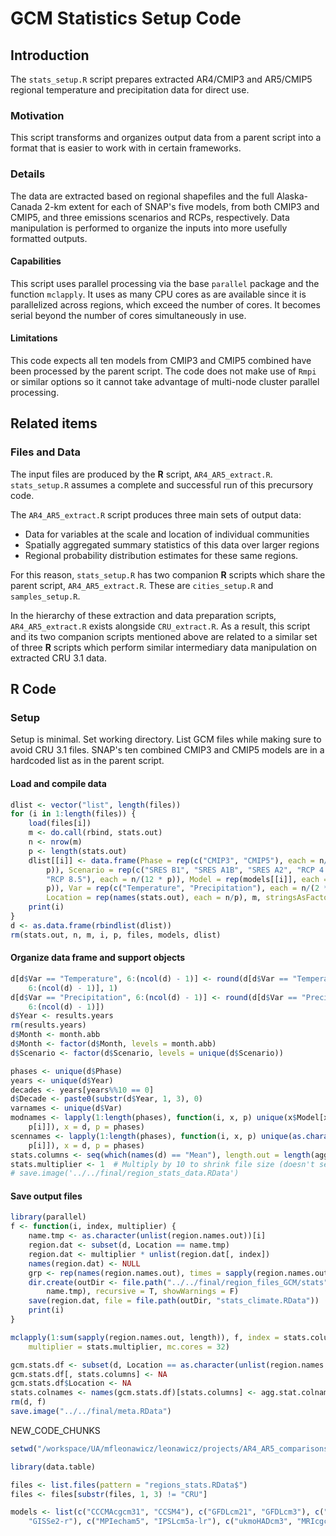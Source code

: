 # GCM Statistics Setup Code




## Introduction
The `stats_setup.R` script prepares extracted AR4/CMIP3 and AR5/CMIP5 regional temperature and precipitation data for direct use.

### Motivation
This script transforms and organizes output data from a parent script into a format that is easier to work with in certain frameworks.

### Details
The data are extracted based on regional shapefiles and the full Alaska-Canada 2-km extent for each of SNAP's five models, from both CMIP3 and CMIP5, and three emissions scenarios and RCPs, respectively.
Data manipulation is performed to organize the inputs into more usefully formatted outputs.


#### Capabilities
This script uses parallel processing via the base `parallel` package and the function `mclapply`.
It uses as many CPU cores as are available since it is parallelized across regions, which exceed the number of cores.
It becomes serial beyond the number of cores simultaneously in use.

#### Limitations
This code expects all ten models from CMIP3 and CMIP5 combined have been processed by the parent script.
The code does not make use of `Rmpi` or similar options so it cannot take advantage of multi-node cluster parallel processing.

## Related items

### Files and Data
The input files are produced by the **R** script, `AR4_AR5_extract.R`. `stats_setup.R` assumes a complete and successful run of this precursory code.

The `AR4_AR5_extract.R` script produces three main sets of output data:
* Data for variables at the scale and location of individual communities
* Spatially aggregated summary statistics of this data over larger regions
* Regional probability distribution estimates for these same regions.

For this reason, `stats_setup.R` has two companion **R** scripts which share the parent script, `AR4_AR5_extract.R`. These are `cities_setup.R` and `samples_setup.R`.

In the hierarchy of these extraction and data preparation scripts, `AR4_AR5_extract.R` exists alongside `CRU_extract.R`.
As a result, this script and its two companion scripts mentioned above are related to a similar set of three **R** scripts which perform similar intermediary data manipulation on extracted CRU 3.1 data.

## **R** Code

### Setup

Setup is minimal. Set working directory. List GCM files while making sure to avoid CRU 3.1 files.
SNAP's ten combined CMIP3 and CMIP5 models are in a hardcoded list as in the parent script.

#### Load and compile data


```r
dlist <- vector("list", length(files))
for (i in 1:length(files)) {
    load(files[i])
    m <- do.call(rbind, stats.out)
    n <- nrow(m)
    p <- length(stats.out)
    dlist[[i]] <- data.frame(Phase = rep(c("CMIP3", "CMIP5"), each = n/(4 * 
        p)), Scenario = rep(c("SRES B1", "SRES A1B", "SRES A2", "RCP 4.5", "RCP 6.0", 
        "RCP 8.5"), each = n/(12 * p)), Model = rep(models[[i]], each = n/(4 * 
        p)), Var = rep(c("Temperature", "Precipitation"), each = n/(2 * p)), 
        Location = rep(names(stats.out), each = n/p), m, stringsAsFactors = F)
    print(i)
}
d <- as.data.frame(rbindlist(dlist))
rm(stats.out, n, m, i, p, files, models, dlist)
```

#### Organize data frame and support objects


```r
d[d$Var == "Temperature", 6:(ncol(d) - 1)] <- round(d[d$Var == "Temperature", 
    6:(ncol(d) - 1)], 1)
d[d$Var == "Precipitation", 6:(ncol(d) - 1)] <- round(d[d$Var == "Precipitation", 
    6:(ncol(d) - 1)])
d$Year <- results.years
rm(results.years)
d$Month <- month.abb
d$Month <- factor(d$Month, levels = month.abb)
d$Scenario <- factor(d$Scenario, levels = unique(d$Scenario))

phases <- unique(d$Phase)
years <- unique(d$Year)
decades <- years[years%%10 == 0]
d$Decade <- paste0(substr(d$Year, 1, 3), 0)
varnames <- unique(d$Var)
modnames <- lapply(1:length(phases), function(i, x, p) unique(x$Model[x$Phase == 
    p[i]]), x = d, p = phases)
scennames <- lapply(1:length(phases), function(i, x, p) unique(as.character(x$Scenario)[x$Phase == 
    p[i]]), x = d, p = phases)
stats.columns <- seq(which(names(d) == "Mean"), length.out = length(agg.stat.names))
stats.multiplier <- 1  # Multiply by 10 to shrink file size (doesn't seem to help with files this small)
# save.image('../../final/region_stats_data.RData')
```

#### Save output files


```r
library(parallel)
f <- function(i, index, multiplier) {
    name.tmp <- as.character(unlist(region.names.out))[i]
    region.dat <- subset(d, Location == name.tmp)
    region.dat <- multiplier * unlist(region.dat[, index])
    names(region.dat) <- NULL
    grp <- rep(names(region.names.out), times = sapply(region.names.out, length))[i]
    dir.create(outDir <- file.path("../../final/region_files_GCM/stats", grp, 
        name.tmp), recursive = T, showWarnings = F)
    save(region.dat, file = file.path(outDir, "stats_climate.RData"))
    print(i)
}

mclapply(1:sum(sapply(region.names.out, length)), f, index = stats.columns, 
    multiplier = stats.multiplier, mc.cores = 32)

gcm.stats.df <- subset(d, Location == as.character(unlist(region.names.out))[1])
gcm.stats.df[, stats.columns] <- NA
gcm.stats.df$Location <- NA
stats.colnames <- names(gcm.stats.df)[stats.columns] <- agg.stat.colnames
rm(d, f)
save.image("../../final/meta.RData")
```

NEW_CODE_CHUNKS

```r
setwd("/workspace/UA/mfleonawicz/leonawicz/projects/AR4_AR5_comparisons/data/regional/stats")

library(data.table)

files <- list.files(pattern = "regions_stats.RData$")
files <- files[substr(files, 1, 3) != "CRU"]

models <- list(c("CCCMAcgcm31", "CCSM4"), c("GFDLcm21", "GFDLcm3"), c("MIROC32m", 
    "GISSe2-r"), c("MPIecham5", "IPSLcm5a-lr"), c("ukmoHADcm3", "MRIcgcm3"))
```
